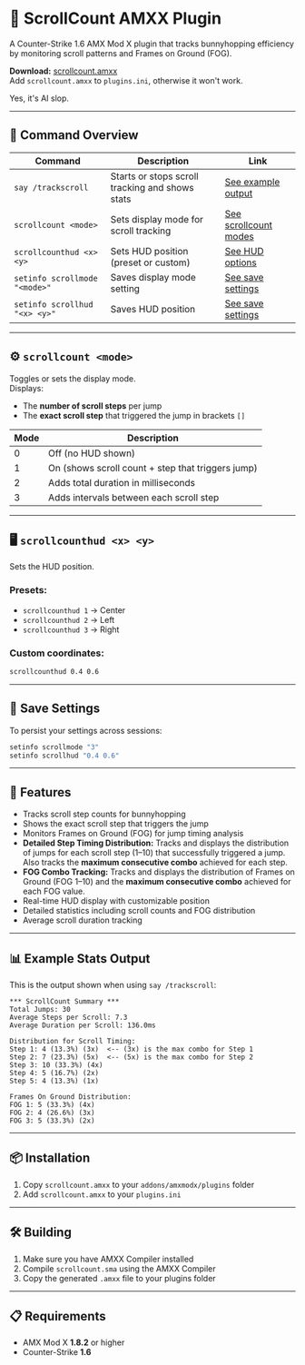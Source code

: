 # 🎯 ScrollCount AMXX Plugin

A Counter-Strike 1.6 AMX Mod X plugin that tracks bunnyhopping efficiency by monitoring scroll patterns and Frames on Ground (FOG).

**Download:** [scrollcount.amxx](https://github.com/frussif/scrollcount/raw/refs/heads/main/scrollcount.amxx)  
Add `scrollcount.amxx` to `plugins.ini`, otherwise it won't work.

Yes, it's AI slop.

---

## 🧭 Command Overview

| Command | Description | Link |
|--------|-------------|------|
| `say /trackscroll` | Starts or stops scroll tracking and shows stats | [See example output](#-example-stats-output) |
| `scrollcount <mode>` | Sets display mode for scroll tracking | [See scrollcount modes](#️-scrollcount-mode) |
| `scrollcounthud <x> <y>` | Sets HUD position (preset or custom) | [See HUD options](#️-scrollcounthud-x-y) |
| `setinfo scrollmode "<mode>"` | Saves display mode setting | [See save settings](#-save-settings) |
| `setinfo scrollhud "<x> <y>"` | Saves HUD position | [See save settings](#-save-settings) |

---

## ⚙️ `scrollcount <mode>`

Toggles or sets the display mode.  
Displays:
- The **number of scroll steps** per jump
- The **exact scroll step** that triggered the jump in brackets `[]`

| Mode | Description |
|------|-------------|
| 0    | Off (no HUD shown) |
| 1    | On (shows scroll count + step that triggers jump) |
| 2    | Adds total duration in milliseconds |
| 3    | Adds intervals between each scroll step |

---

## 🖥️ `scrollcounthud <x> <y>`

Sets the HUD position.

### Presets:
- `scrollcounthud 1` → Center  
- `scrollcounthud 2` → Left  
- `scrollcounthud 3` → Right  

### Custom coordinates:
```bash
scrollcounthud 0.4 0.6
```

---

## 💾 Save Settings

To persist your settings across sessions:

```bash
setinfo scrollmode "3"
setinfo scrollhud "0.4 0.6"
```

---

## 🌟 Features

- Tracks scroll step counts for bunnyhopping
- Shows the exact scroll step that triggers the jump
- Monitors Frames on Ground (FOG) for jump timing analysis
- **Detailed Step Timing Distribution:** Tracks and displays the distribution of jumps for each scroll step (1–10) that successfully triggered a jump. Also tracks the **maximum consecutive combo** achieved for each step.
- **FOG Combo Tracking:** Tracks and displays the distribution of Frames on Ground (FOG 1–10) and the **maximum consecutive combo** achieved for each FOG value.
- Real-time HUD display with customizable position
- Detailed statistics including scroll counts and FOG distribution
- Average scroll duration tracking

---

## 📊 Example Stats Output

This is the output shown when using `say /trackscroll`:

```
*** ScrollCount Summary ***
Total Jumps: 30
Average Steps per Scroll: 7.3
Average Duration per Scroll: 136.0ms

Distribution for Scroll Timing:
Step 1: 4 (13.3%) (3x)  <-- (3x) is the max combo for Step 1
Step 2: 7 (23.3%) (5x)  <-- (5x) is the max combo for Step 2
Step 3: 10 (33.3%) (4x)
Step 4: 5 (16.7%) (2x)
Step 5: 4 (13.3%) (1x)

Frames On Ground Distribution:
FOG 1: 5 (33.3%) (4x)
FOG 2: 4 (26.6%) (3x)
FOG 3: 5 (33.3%) (2x)
```

---

## 📦 Installation

1. Copy `scrollcount.amxx` to your `addons/amxmodx/plugins` folder  
2. Add `scrollcount.amxx` to your `plugins.ini`

---

## 🛠️ Building

1. Make sure you have AMXX Compiler installed  
2. Compile `scrollcount.sma` using the AMXX Compiler  
3. Copy the generated `.amxx` file to your plugins folder

---

## 📋 Requirements

- AMX Mod X **1.8.2** or higher  
- Counter-Strike **1.6**

